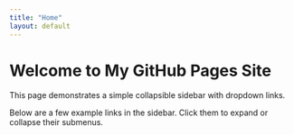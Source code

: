 ```yaml
---
title: "Home"
layout: default
---
```


# Welcome to My GitHub Pages Site

This page demonstrates a simple collapsible sidebar with dropdown links.

Below are a few example links in the sidebar. Click them to expand or collapse their submenus.
